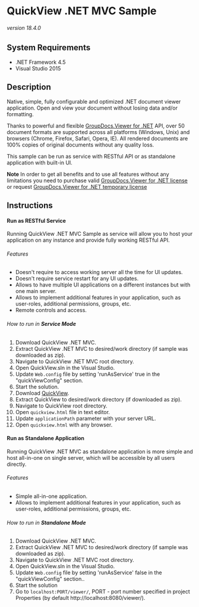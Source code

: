 # QuickView .NET MVC Sample
###### version 18.4.0


## System Requirements
- .NET Framework 4.5
- Visual Studio 2015



## Description
Native, simple, fully configurable and optimized .NET document viewer application. Open and view your document without losing data and/or formatting.

Thanks to powerful and flexible [GroupDocs.Viewer for .NET](https://products.groupdocs.com/viewer/net) API, over 50 document formats are supported across all platforms (Windows, Unix) and browsers (Chrome, Firefox, Safari, Opera, IE). All rendered documents are 100% copies of original documents without any quality loss.

This sample can be run as service with RESTful API or as standalone application with built-in UI.

**Note** In order to get all benefits and to use all features without any limitations you need to purchase valid [GroupDocs.Viewer for .NET license](http://purchase.groupdocs.com/purchase/order-online-step-1-of-8.aspx) or request [GroupDocs.Viewer for .NET temporary license](https://forum.groupdocs.com/c/viewer)


## Instructions

#### Run as RESTful Service
Running QuickView .NET MVC Sample as service will allow you to host your application on any instance and provide fully working RESTful API.

###### Features
- Doesn't require to access working server all the time for UI updates.
- Doesn't require service restart for any UI updates.
- Allows to have multiple UI applications on a different instances but with one main server.
- Allows to implement additional features in your application, such as user-roles, additional permissions, groups, etc.
- Remote controls and access.

###### How to run in **Service Mode**
1. Download QuickView .NET MVC.
2. Extract QuickView .NET MVC to desired/work directory (if sample was downloaded as zip).
3. Navigate to QuickView .NET MVC root directory.
4. Open QuickView.sln in the Visual Studio.
4. Update `Web.config` file by setting 'runAsService' true in the "quickViewConfig" section.
5. Start the solution.
6. Download [QuickView](https://github.com/LilAlex/QuickView).
7. Extract QuickView to desired/work directory (if downloaded as zip).
8. Navigate to QuickView root directory.
10. Open `quickview.html` file in text editor.
11. Update `applicationPath` parameter with your server URL.
12. Open `quickview.html` with any browser.


#### Run as Standalone Application
Running QuickView .NET MVC as standalone application is more simple and host all-in-one on single server, which will be accessible by all users directly.

###### Features
- Simple all-in-one application.
- Allows to implement additional features in your application, such as user-roles, additional permissions, groups, etc.

###### How to run in **Standalone Mode**
1. Download QuickView .NET MVC.
2. Extract QuickView .NET MVC to desired/work directory (if sample was downloaded as zip).
3. Navigate to QuickView .NET MVC root directory.
4. Open QuickView.sln in the Visual Studio.
4. Update `Web.config` file by setting 'runAsService' false in the "quickViewConfig" section..
5. Start the solution
7. Go to `localhost:PORT/viewer/`, PORT - port number specified in project Properties (by default http://localhost:8080/viewer/).

